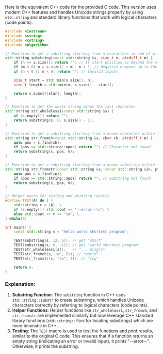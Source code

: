  Here is the equivalent C++ code for the provided C code. This version uses modern C++ features and handles Unicode strings properly by using `std::string` and standard library functions that work with logical characters (code points).

```cpp
#include <iostream>
#include <string>
#include <cstring>
#include <algorithm>

// Function to get a substring starting from n characters in and of m length
std::string substring(const std::string &s, size_t n, ptrdiff_t m) {
    if (n >= s.size()) return ""; // If start position is beyond the string length
    if (m < 0) m = s.size() + m - n + 1; // Negative m means up to the mth char from right
    if (n < 0 || m < 0) return ""; // Invalid inputs

    size_t start = std::min(s.size(), n);
    size_t length = std::min(m, s.size() - start);

    return s.substr(start, length);
}

// Function to get the whole string minus the last character
std::string str_wholeless1(const std::string &s) {
    if (s.empty()) return "";
    return substring(s, 0, s.size() - 1);
}

// Function to get a substring starting from a known character within the string and of m length
std::string str_fromch(const std::string &s, char ch, ptrdiff_t m) {
    auto pos = s.find(ch);
    if (pos == std::string::npos) return ""; // Character not found
    return substring(s, pos, m);
}

// Function to get a substring starting from a known substring within the string and of m length
std::string str_fromstr(const std::string &s, const std::string &in, ptrdiff_t m) {
    auto pos = s.find(in);
    if (pos == std::string::npos) return ""; // Substring not found
    return substring(s, pos, m);
}

// Helper macro for testing and printing results
#define TEST(A) do { \
    std::string r = (A); \
    if (r.empty()) std::cout << "--error--\n"; \
    else std::cout << r << "\n"; \
} while(0)

int main() {
    const std::string s = "hello world shortest program";

    TEST(substring(s, 12, 5)); // get "short"
    TEST(substring(s, 6, -1)); // get "world shortest program"
    TEST(str_wholeless1(s));   // "... progra"
    TEST(str_fromch(s, 'w', 5)); // "world"
    TEST(str_fromstr(s, "ro", 3)); // "rog"

    return 0;
}
```

### Explanation:
1. **Substring Function**: The `substring` function in C++ uses `std::string::substr` to create substrings, which handles Unicode characters correctly by referring to logical characters (code points).
2. **Helper Functions**: Helper functions like `str_wholeless1`, `str_fromch`, and `str_fromstr` are implemented similarly but now leverage C++ standard library functions (`std::string::find` for locating substrings) which are more idiomatic in C++.
3. **Testing**: The `TEST` macro is used to test the functions and print results, similar to the original C code. This ensures that if a function returns an empty string (indicating an error or invalid input), it prints "--error--". Otherwise, it prints the substring.

